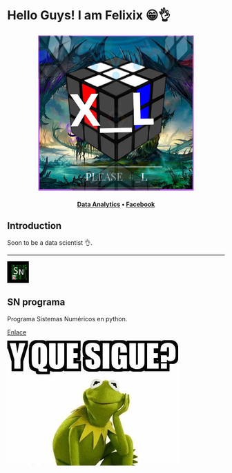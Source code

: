 # Hello Guys! I am Felixix 😁👌

<div align="center">
  <img src="/image/perfil.jpg" height="360">
</div>

<h4 align="center">
  <b><a href="#">Data Analytics</a></b>
  •
  <a href="https://www.facebook.com/FelixixLG" target="_blank">Facebook</a>
</h4>

## Introduction
Soon to be a data scientist 👌.

<hr>

<div>
<!-- Tarjeta 1 -->
  <div >
      <img src="/image/SN-programa.jpg" alt="Programa Python Sistemas Numéricos" width="50">
      <h2>SN programa</h2>
      <p>Programa Sistemas Numéricos en python.</p>
      <a href="#">Enlace</a>
  </div>
  <!-- Tarjeta 2 -->
  <div class="card">
      <img src="/image/pendiente-contenido.jpg" alt="Sin contenido">
    <!--
      <h2>Card 2</h2>
      <p>Descripción de la tarjeta 2.</p>
      <a href="#">Enlace</a>
     -->
  </div>
</div>
